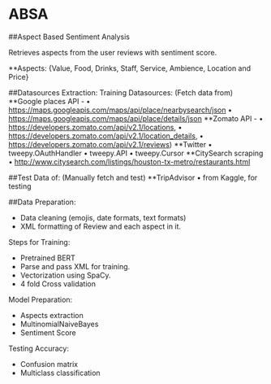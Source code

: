 # ABSA
##Aspect Based Sentiment Analysis

Retrieves aspects from the user reviews with sentiment score.

**Aspects: {Value, Food, Drinks, Staff, Service, Ambience, Location and Price}

##Datasources Extraction:
Training Datasources: (Fetch data from) 
**Google places API - 
•	https://maps.googleapis.com/maps/api/place/nearbysearch/json
•	https://maps.googleapis.com/maps/api/place/details/json
**Zomato API - 
•	https://developers.zomato.com/api/v2.1/locations,
•	https://developers.zomato.com/api/v2.1/location_details,
•	https://developers.zomato.com/api/v2.1/reviews)
**Twitter
•	tweepy.OAuthHandler
•	tweepy.API
•	tweepy.Cursor
**CitySearch scraping
•	http://www.citysearch.com/listings/houston-tx-metro/restaurants.html

##Test Data of: (Manually fetch and test)
**TripAdvisor 
•	from Kaggle, for testing

##Data Preparation:
* Data cleaning (emojis, date formats, text formats)
* XML formatting of Review and each aspect in it.

Steps for Training:
* Pretrained BERT
* Parse and pass XML for training.
* Vectorization using SpaCy.
* 4 fold Cross validation

Model Preparation:
* Aspects extraction 
* MultinomialNaiveBayes
* Sentiment Score

Testing Accuracy:
* Confusion matrix
* Multiclass classification
